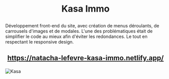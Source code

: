 # <p align="center">Kasa Immo</p>

Développement front-end du site, avec création de menus déroulants, de carrousels d'images et de modales. L'une des problématiques était de simplifier le code au mieux afin d'éviter les redondances. Le tout en respectant le responsive design.

## <p align="center">https://natacha-lefevre-kasa-immo.netlify.app/</p>

![Kasa](https://github.com/user-attachments/assets/b8a870bd-c1b4-4f71-b0e0-7372dd3cb196)

